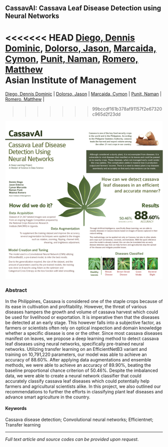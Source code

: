 ## CassavAI: Cassava Leaf Disease Detection using Neural Networks

<<<<<<< HEAD
[Diego, Dennis Dominic](https://www.linkedin.com/in/dennis-dominic-diego),
[Dolorso, Jason](https://www.linkedin.com/in/jasondolorso/),
[Marcaida, Cymon](https://www.linkedin.com/in/cymonmarcaida/),
[Punit, Naman](https://www.linkedin.com/in/naman-punit-42673319),
[Romero, Matthew](https://www.linkedin.com/in/matmatromero)  
**Asian Institute of Management**
=======

[Diego, Dennis Dominic](https://www.linkedin.com/in/dennis-dominic-diego) | 
[Dolorso, Jason](https://www.linkedin.com/in/jasondolorso/) | 
[Marcaida, Cymon](https://www.linkedin.com/in/cymonmarcaida/) | 
[Punit, Naman](https://www.linkedin.com/in/naman-punit-42673319) | 
[Romero, Matthew](https://www.linkedin.com/in/matmatromero) | 
>>>>>>> 99bccdf161b378af91157f2e67320c965d2f23dd

<img src="../images/Cassava.png">

### Abstract

In the Philippines, Cassava is considered one of the staple crops because of its ease in cultivation and profitability. However, the threat of various diseases hampers the growth and volume of cassava harvest which could be used for livelihood or exportation. It is imperative then that the diseases be detected at an early stage. This however falls into a subjective factor, as farmers or scientists often rely on optical inspection and domain knowledge whether a specific disease is one or the other. Since most cassava diseases manifest on leaves, we propose a deep learning method to detect cassava leaf diseases using neural networks, specifically pre-trained neural networks. Utilizing transfer learning on an EfficientNetB3 variant and training on 10,791,220 parameters, our model was able to achieve an accuracy of 88.60%. After applying data augmentations and ensemble methods, we were able to achieve an accuracy of 89.90%, beating the baseline proportional chance criterion of 50.46%. Despite the imbalanced data, we were able to create a neural network classifier that could accurately classify cassava leaf diseases which could potentially help farmers and agricultural scientists alike. In this project, we also outlined our recommendations to further the efforts in classifying plant leaf diseases and advance smart agriculture in the country.

#### Keywords

Cassava disease detection; Convolutional neural networks; Efficientnet; Transfer learning


---

*Full text article and source codes can be provided upon request*.


